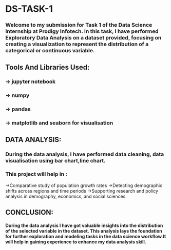 # DS-TASK-1
### Welcome to my submission for Task 1 of the Data Science Internship at Prodigy Infotech. In this task, I have performed Exploratory Data Analysis on a dataset provided, focusing on creating a visualization to represent the distribution of a categorical or continuous variable.
## Tools And Libraries Used:
### -> jupyter notebook
### -> numpy
### -> pandas
### -> matplotlib and seaborn for visualisation
## DATA ANALYSIS:
### During the data analysis, I have performed data cleaning, data visualisation using bar chart,line chart.
### This project will help in :
  ->Comparative study of population growth rates
  ->Detecting demographic shifts across regions and time periods
  ->Supporting research and policy analysis in demography, economics, and social sciences
## CONCLUSION:
#### During the data analysis I have got valuable insights into the distribution of the selected variable in the dataset. This analysis lays the foundation for further exploration and modeling tasks in the data science workflow.It will help in gaining experience to enhance my data analysis skill.
